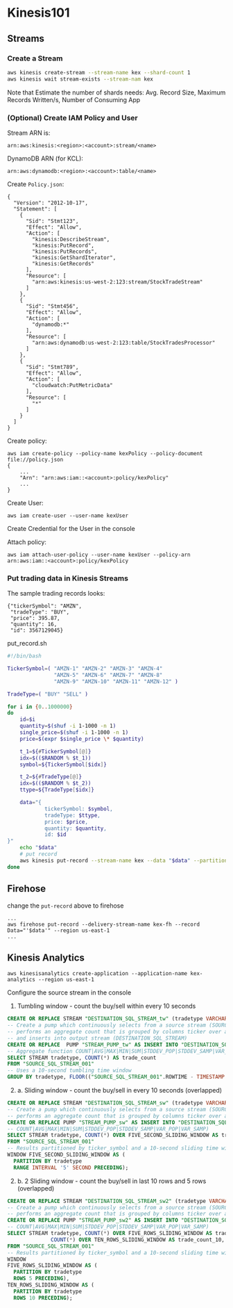 # Kinesis101

## Streams
### Create a Stream
```bash
aws kinesis create-stream --stream-name kex --shard-count 1
aws kinesis wait stream-exists --stream-nam kex
```
Note that Estimate the number of shards needs: Avg. Record Size, Maximum Records Written/s, Number of Consuming App

### (Optional) Create IAM Policy and User
Stream ARN is:
```
arn:aws:kinesis:<region>:<account>:stream/<name>
```
DynamoDB ARN (for KCL):
```
arn:aws:dynamodb:<region>:<account>:table/<name>
```
Create `Policy.json`:
```
{
  "Version": "2012-10-17",
  "Statement": [
    {
      "Sid": "Stmt123",
      "Effect": "Allow",
      "Action": [
        "kinesis:DescribeStream",
        "kinesis:PutRecord",
        "kinesis:PutRecords",
        "kinesis:GetShardIterator",
        "kinesis:GetRecords"
      ],
      "Resource": [
        "arn:aws:kinesis:us-west-2:123:stream/StockTradeStream"
      ]
    },
    {
      "Sid": "Stmt456",
      "Effect": "Allow",
      "Action": [
        "dynamodb:*"
      ],
      "Resource": [
        "arn:aws:dynamodb:us-west-2:123:table/StockTradesProcessor"
      ]
    },
    {
      "Sid": "Stmt789",
      "Effect": "Allow",
      "Action": [
        "cloudwatch:PutMetricData"
      ],
      "Resource": [
        "*"
      ]
    }
  ]
}
```
Create policy:
```
aws iam create-policy --policy-name kexPolicy --policy-document file://policy.json
{
    ...
    "Arn": "arn:aws:iam::<account>:policy/kexPolicy"
    ...
}
```

Create User:
```
aws iam create-user --user-name kexUser
```

Create Credential for the User in the console

Attach policy:
```
aws iam attach-user-policy --user-name kexUser --policy-arn arn:aws:iam::<account>:policy/kexPolicy
```

### Put trading data in Kinesis Streams
The sample trading records looks:
```
{"tickerSymbol": "AMZN", 
 "tradeType": "BUY", 
 "price": 395.87,
 "quantity": 16, 
 "id": 3567129045}
```

put_record.sh
```bash
#!/bin/bash

TickerSymbol=( "AMZN-1" "AMZN-2" "AMZN-3" "AMZN-4"
               "AMZN-5" "AMZN-6" "AMZN-7" "AMZN-8"
               "AMZN-9" "AMZN-10" "AMZN-11" "AMZN-12" )

TradeType=( "BUY" "SELL" )

for i in {0..1000000}
do
    id=$i
    quantity=$(shuf -i 1-1000 -n 1)
    single_price=$(shuf -i 1-1000 -n 1)
    price=$(expr $single_price \* $quantity)

    t_1=${#TickerSymbol[@]}
    idx=$(($RANDOM % $t_1))
    symbol=${TickerSymbol[$idx]}

    t_2=${#TradeType[@]}
    idx=$(($RANDOM % $t_2))
    ttype=${TradeType[$idx]}

    data="{
            tickerSymbol: $symbol, 
            tradeType: $ttype,
            price: $price,
            quantity: $quantity,
            id: $id
}"
    echo "$data"
    # put record
    aws kinesis put-record --stream-name kex --data "$data" --partition-key $id
done
```

## Firehose
change the `put-record` above to firehose
```
...
aws firehose put-record --delivery-stream-name kex-fh --record Data="'$data'" --region us-east-1
...
```

## Kinesis Analytics
```
aws kinesisanalytics create-application --application-name kex-analytics --region us-east-1
```
Configure the source stream in the console

1. Tumbling window - count the buy/sell within every 10 seconds
```sql
CREATE OR REPLACE STREAM "DESTINATION_SQL_STREAM_tw" (tradetype VARCHAR(4), trade_count INTEGER);
-- Create a pump which continuously selects from a source stream (SOURCE_SQL_STREAM_001)
-- performs an aggregate count that is grouped by columns ticker over a 10-second tumbling window
-- and inserts into output stream (DESTINATION_SQL_STREAM)
CREATE OR REPLACE  PUMP "STREAM_PUMP_tw" AS INSERT INTO "DESTINATION_SQL_STREAM_tw"
-- Aggregate function COUNT|AVG|MAX|MIN|SUM|STDDEV_POP|STDDEV_SAMP|VAR_POP|VAR_SAMP)
SELECT STREAM tradetype, COUNT(*) AS trade_count
FROM "SOURCE_SQL_STREAM_001"
-- Uses a 10-second tumbling time window
GROUP BY tradetype, FLOOR(("SOURCE_SQL_STREAM_001".ROWTIME - TIMESTAMP '1970-01-01 00:00:00') SECOND / 10 TO SECOND);
```

2. a. Sliding window - count the buy/sell in every 10 seconds (overlapped)
```sql
CREATE OR REPLACE STREAM "DESTINATION_SQL_STREAM_sw" (tradetype VARCHAR(4), trade_count INTEGER);
-- Create a pump which continuously selects from a source stream (SOURCE_SQL_STREAM_001)
-- performs an aggregate count that is grouped by columns ticker over a 10-second sliding window
CREATE OR REPLACE PUMP "STREAM_PUMP_sw" AS INSERT INTO "DESTINATION_SQL_STREAM_sw"
-- COUNT|AVG|MAX|MIN|SUM|STDDEV_POP|STDDEV_SAMP|VAR_POP|VAR_SAMP)
SELECT STREAM tradetype, COUNT(*) OVER FIVE_SECOND_SLIDING_WINDOW AS trade_count
FROM "SOURCE_SQL_STREAM_001"
-- Results partitioned by ticker_symbol and a 10-second sliding time window 
WINDOW FIVE_SECOND_SLIDING_WINDOW AS (
  PARTITION BY tradetype
  RANGE INTERVAL '5' SECOND PRECEDING);
```
2. b. 2 Sliding window - count the buy/sell in last 10 rows and 5 rows (overlapped)
```sql
CREATE OR REPLACE STREAM "DESTINATION_SQL_STREAM_sw2" (tradetype VARCHAR(4), trade_count_5 INTEGER, avg_price_5 DOUBLE, trade_count_10 INTEGER, avg_price_10 DOUBLE);
-- Create a pump which continuously selects from a source stream (SOURCE_SQL_STREAM_001)
-- performs an aggregate count that is grouped by columns ticker over a 10-second sliding window
CREATE OR REPLACE PUMP "STREAM_PUMP_sw2" AS INSERT INTO "DESTINATION_SQL_STREAM_sw2"
-- COUNT|AVG|MAX|MIN|SUM|STDDEV_POP|STDDEV_SAMP|VAR_POP|VAR_SAMP)
SELECT STREAM tradetype, COUNT(*) OVER FIVE_ROWS_SLIDING_WINDOW AS trade_count_5, AVG(price) OVER FIVE_ROWS_SLIDING_WINDOW AS avg_price_5,
              COUNT(*) OVER TEN_ROWS_SLIDING_WINDOW AS trade_count_10, AVG(price) OVER TEN_ROWS_SLIDING_WINDOW AS avg_price_10
FROM "SOURCE_SQL_STREAM_001"
-- Results partitioned by ticker_symbol and a 10-second sliding time window 
WINDOW 
FIVE_ROWS_SLIDING_WINDOW AS (
  PARTITION BY tradetype
  ROWS 5 PRECEDING),
TEN_ROWS_SLIDING_WINDOW AS (
  PARTITION BY tradetype
  ROWS 10 PRECEDING);
```

